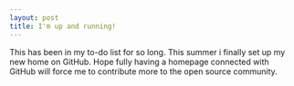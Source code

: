 ```yaml
---
layout: post
title: I'm up and running!
---
```


This has been in my to-do list for so long. This summer i finally set up my new home on GitHub. Hope fully having a homepage connected with GitHub will force me to contribute more to the open source community.

